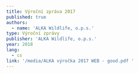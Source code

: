 ```yaml
---
title: Výroční zpráva 2017
published: true
authors:
  - name: 'ALKA Wildlife, o.p.s.'
type: Výroční zprávy
publisher: 'ALKA Wildlife, o.p.s.'
year: 2018
lang:
  - cs
link: '/media/ALKA výročka 2017 WEB - good.pdf '
---
```


